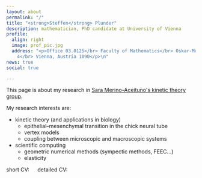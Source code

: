 ```yaml
---
layout: about
permalink: "/"
title: "<strong>Steffen</strong> Plunder"
description: mathematician, PhD candidate at University of Vienna
profile:
  align: right
  image: prof_pic.jpg
  address: "<p>Office 03.0125</br> Faculty of Mathematics</br> Oskar-Morgenstern-Platz
    4</br> Vienna, Austria 1090</p>\n"
news: true
social: true

---
```

This page is about my research in [Sara Merino-Aceituno's kinetic theory group](https://saramerinoaceituno.wordpress.com/).

My research interests are:

* kinetic theory (and applications in biology)
  * epithelial–mesenchymal transition in the chick neural tube
  * vertex models
  * coupling between microscopic and macroscopic systems
* scientific computing
  * geometric numerical methods (sympectic methods, FEEC...)
  * elasticity

short CV: <a href="https://www.linkedin.com/in/{{ site.linkedin_username }}" target="_blank" title="LinkedIn"><i class="fab fa-linkedin"></i></a>
 
detailed CV: <a href="https://orcid.org/{{ site.orcid_id }}" target="_blank" title="ORCID"><i class="ai ai-orcid"></i></a>